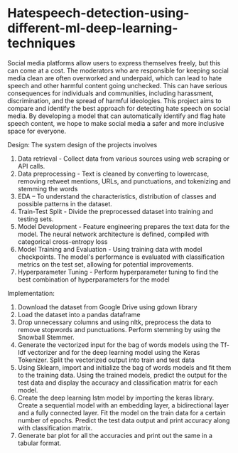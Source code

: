 # Hatespeech-detection-using-different-ml-deep-learning-techniques

Social media platforms allow users to express themselves freely, but this can come at a cost. The moderators who are responsible for keeping social media clean are often overworked and underpaid, which can lead to hate speech and other harmful content going unchecked. This can have serious consequences for individuals and communities, including harassment, discrimination, and the spread of harmful ideologies. This project aims to compare and identify the best approach for detecting hate speech on social media. By developing a model that can automatically identify and flag hate speech content, we hope to make social media a safer and more inclusive space for everyone.


Design:
The system design of the projects involves
1. Data retrieval - Collect data from various sources using web scraping or API calls.
2. Data preprocessing - Text is cleaned by converting to lowercase, removing retweet mentions, URLs, and punctuations, and tokenizing and stemming the words
3. EDA – To understand the characteristics, distribution of classes and possible patterns in the dataset.
4. Train-Test Split - Divide the preprocessed dataset into training and testing sets.
5. Model Development - Feature engineering prepares the text data for the model. The neural network architecture is defined, compiled with categorical cross-entropy loss
6. Model Training and Evaluation - Using training data with model checkpoints. The model's performance is evaluated with classification metrics on the test set, allowing for potential improvements.
7. Hyperparameter Tuning - Perform hyperparameter tuning to find the best combination of hyperparameters for the model
   
Implementation:
1. Download the dataset from Google Drive using gdown library
2. Load the dataset into a pandas dataframe
3. Drop unnecessary columns and using nltk, preprocess the data to remove stopwords and punctuations. Perform stemming by using the Snowball Stemmer.
4. Generate the vectorized input for the bag of words models using the Tf-Idf vectorizer and for
the deep learning model using the Keras Tokenizer. Split the vectorized output into train and test data
5. Using Sklearn, import and initialize the bag of words models and fit them to the training data. Using the trained models, predict the output for the test data and display the accuracy and classification matrix for each model.
6. Create the deep learning lstm model by importing the keras library. Create a sequential model with an embedding layer, a bidirectional layer and a fully connected layer. Fit the model on the train data for a certain number of epochs. Predict the test data output and print accuracy along with classification matrix.
7. Generate bar plot for all the accuracies and print out the same in a tabular format.
